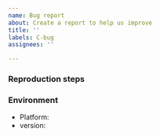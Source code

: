 ```yaml
---
name: Bug report
about: Create a report to help us improve
title: ''
labels: C-bug
assignees: ''

---
```


<!-- Your issue may already be reported!
Please search on the issue tracker before creating one. -->

### Reproduction steps

### Environment

- Platform: <!--  macOS / Windows / Linux -->
- version:

